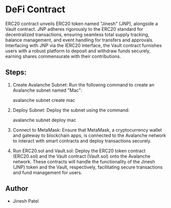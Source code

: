 # DeFi Contract

ERC20 contract unveils ERC20 token named "Jinesh" (JNP), alongside a Vault contract. JNP adheres rigorously to the ERC20 standard for decentralized transactions, ensuring seamless total supply tracking, balance management, and event handling for transfers and approvals. Interfacing with JNP via the IERC20 interface, the Vault contract furnishes users with a robust platform to deposit and withdraw funds securely, earning shares commensurate with their contributions.

## Steps:

1. Create Avalanche Subnet: Run the following command to create an Avalanche subnet named "Mac":

    avalanche subnet create mac

2. Deploy Subnet: Deploy the subnet using the command:

    avalanche subnet deploy mac

3. Connect to MetaMask: Ensure that MetaMask, a cryptocurrency wallet and gateway to blockchain apps, is connected to the Avalanche network to interact with smart contracts and deploy transactions securely.

4. Run ERC20.sol and Vault.sol: Deploy the ERC20 token contract (ERC20.sol) and the Vault contract (Vault.sol) onto the Avalanche network. These contracts will handle the functionality of the Jinesh (JNP) token and the Vault, respectively, facilitating secure transactions and fund management for users.

## Author

- Jinesh Patel
